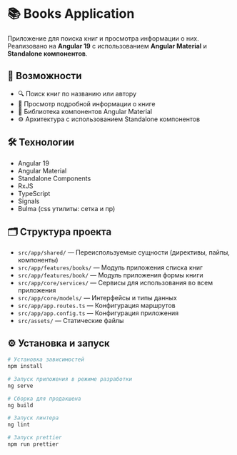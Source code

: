 # 📚 Books Application

Приложение для поиска книг и просмотра информации о них. Реализовано на **Angular 19** с использованием **Angular Material** и **Standalone компонентов**.

## 🚀 Возможности

- 🔍 Поиск книг по названию или автору
- 📄 Просмотр подробной информации о книге
- 🎨 Библиотека компонентов Angular Material
- ⚙️ Архитектура с использованием Standalone компонентов

## 🛠️ Технологии

- Angular 19
- Angular Material
- Standalone Components
- RxJS
- TypeScript
- Signals
- Bulma (css утилиты: сетка и пр)

## 🗂️ Структура проекта

- `src/app/shared/` — Переиспользуемые сущности (директивы, пайпы, компоненты)
- `src/app/features/books/` — Модуль приложения списка книг
- `src/app/features/book/` — Модуль приложения формы книги
- `src/app/core/services/` — Сервисы для использования во всем приложения
- `src/app/сore/models/` — Интерфейсы и типы данных
- `src/app/app.routes.ts` — Конфигурация маршрутов
- `src/app/app.config.ts` — Конфигурация приложения
- `src/assets/` — Статические файлы

## ⚙️ Установка и запуск

```bash
# Установка зависимостей
npm install

# Запуск приложения в режиме разработки
ng serve

# Сборка для продакшена
ng build

# Запуск линтера
ng lint

# Запуск prettier
npm run prettier


```
